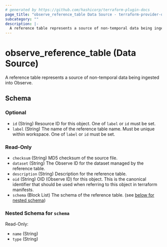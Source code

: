 ```yaml
---
# generated by https://github.com/hashicorp/terraform-plugin-docs
page_title: "observe_reference_table Data Source - terraform-provider-observe"
subcategory: ""
description: |-
  A reference table represents a source of non-temporal data being ingested into Observe.
---
```


# observe_reference_table (Data Source)

A reference table represents a source of non-temporal data being ingested into Observe.



<!-- schema generated by tfplugindocs -->
## Schema

### Optional

- `id` (String) Resource ID for this object.
One of `label` or `id` must be set.
- `label` (String) The name of the reference table name. Must be unique within workspace.
One of `label` or `id` must be set.

### Read-Only

- `checksum` (String) MD5 checksum of the source file.
- `dataset` (String) The Observe ID for the dataset managed by the reference table.
- `description` (String) Description for the reference table.
- `oid` (String) OID (Observe ID) for this object. This is the canonical identifier that
should be used when referring to this object in terraform manifests.
- `schema` (Block List) The schema of the reference table. (see [below for nested schema](#nestedblock--schema))

<a id="nestedblock--schema"></a>
### Nested Schema for `schema`

Read-Only:

- `name` (String)
- `type` (String)
